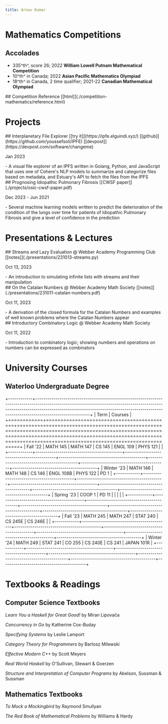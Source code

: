 ```yaml
---
title: Arnav Kumar
---
```


# Mathematics Competitions

## Accolades

- 335^th^, score 26; 2022 **William Lowell Putnam Mathematical Competition**
- 10^th^ in Canada; 2022 **Asian Pacific Mathematics Olympiad**
- 18^th^ in Canada, 2 time qualifier; 2021-22 **Canadian Mathematical Olympiad**

<hgroup>
## Competition Reference
[[html]](./competition-mathematics/reference.html)
</hgroup>

## 

# Projects

<hgroup>
## Interplanetary File Explorer
[[try it]](https://ipfe.elguindi.xyz/) [[github]](https://github.com/youssefsoli/IPFE) [[devpost]](https://devpost.com/software/changeme)
<p class="date">Jan 2023</p>
</hgroup>
- A visual file explorer of an IPFS written in Golang, Python, and JavaScript that uses one of Cohere's NLP models to summarize and categorize files based on metadata, and Estuary's API to fetch the files from the IPFS

<hgroup>
## Prognosing Idiopathic Pulmonary Fibrosis
[[CWSF paper]](./projects/osic-cwsf-paper.pdf)
<p class="date">Dec 2023 - Jun 2021</p>
</hgroup>
- Several machine learning models written to predict the deterioration of the condition of the lungs over time for patients of Idiopathic Pulmonary Fibrosis and give a level of confidence in the prediction

# Presentations & Lectures

<hgroup>
## Streams and Lazy Evaluation
@ Webber Academy Programming Club
[[notes]](./presentations/231013-streams.py)
<p class="date">Oct 13, 2023</p>
</hgroup>
- An introduction to simulating infinite lists with streams and their manipulation

<hgroup>
## On the Catalan Numbers
@ Webber Academy Math Society
[[notes]](./presentations/231011-catalan-numbers.pdf)
<p class="date">Oct 11, 2023</p>
</hgroup>
- A derivation of the closed formula for the Catalan Numbers and examples of well known problems where the Catalan Numbers appear

<hgroup>
## Introductory Combinatory Logic
@ Webber Academy Math Society
<p class="date">Oct 11, 2022</p>
</hgroup>
- Introduction to combinatory logic; showing numbers and operations on numbers can be expressed as combinators

# University Courses

## Waterloo Undergraduate Degree

+------------+---------------------------------------------------------------------------------------------------------------------------------------------------------------------------------------------------------------------------------------------------------------------+
| Term       | Courses                                                                                                                                                                                                                                                             |
+============+===========================================+===========================================+===========================================+===========================================+==========================================+==========================================+
| Fall '22   | <span class="green ball"></span>MATH 145  | <span class="green ball"></span>MATH 147  | <span class="green ball"></span>CS 145    | <span class="green ball"></span>ENGL 109  | <span class="green ball"></span>PHYS 121 |                                          |
+------------+-------------------------------------------+-------------------------------------------+-------------------------------------------+-------------------------------------------+------------------------------------------+------------------------------------------+
| Winter '23 | <span class="green ball"></span>MATH 146  | <span class="green ball"></span>MATH 148  | <span class="green ball"></span>CS 146    | <span class="green ball"></span>ENGL 108B | <span class="green ball"></span>PHYS 122 | <span class="green ball"></span>PD 1     |
+------------+-------------------------------------------+-------------------------------------------+-------------------------------------------+-------------------------------------------+------------------------------------------+------------------------------------------+
| Spring '23 | <span class="green ball"></span>COOP 1    | <span class="green ball"></span>PD 11     |                                           |                                           |                                          |                                          |
+------------+-------------------------------------------+-------------------------------------------+-------------------------------------------+-------------------------------------------+------------------------------------------+------------------------------------------+
| Fall '23   | <span class="yellow ball"></span>MATH 245 | <span class="yellow ball"></span>MATH 247 | <span class="yellow ball"></span>STAT 240 | <span class="yellow ball"></span>CS 245E  | <span class="yellow ball"></span>CS 246E |                                          |
+------------+-------------------------------------------+-------------------------------------------+-------------------------------------------+-------------------------------------------+------------------------------------------+------------------------------------------+
| Winter '24 | <span class="red ball"></span>MATH 249    | <span class="red ball"></span>STAT 241    | <span class="red ball"></span>CO 255      | <span class="red ball"></span>CS 240E     | <span class="red ball"></span>CS 241     | <span class="red ball"></span>JAPAN 101R |
+------------+-------------------------------------------+-------------------------------------------+-------------------------------------------+-------------------------------------------+------------------------------------------+------------------------------------------+

# Textbooks & Readings

## Computer Science Textbooks

<span class="green ball"></span>*Learn You a Haskell for Great Good!* by Miran Lipovača

<span class="yellow ball"></span>*Concurrency in Go* by Katherine Cox-Buday

<span class="yellow ball"></span>*Specifying Systems* by Leslie Lamport

<span class="yellow ball"></span>*Category Theory for Programmers* by Bartosz Milewski

<span class="yellow ball"></span>*Effective Modern C++* by Scott Meyers

<span class="red ball"></span>*Real World Haskell* by O'Sullivan, Stewart & Goerzen

<span class="red ball"></span>*Structure and Interpretation of Computer Programs* by Abelson, Sussman & Sussman

## Mathematics Textbooks

<span class="green ball"></span>*To Mock a Mockingbird* by Raymond Smullyan

<span class="yellow ball"></span>*The Red Book of Mathematical Problems* by Williams & Hardy


